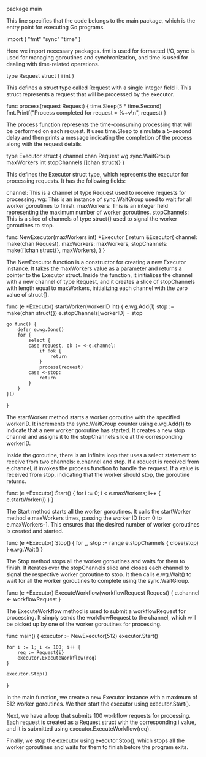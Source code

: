 package main

This line specifies that the code belongs to the main package, which is the entry point for executing Go programs.

import (
	"fmt"
	"sync"
	"time"
)


Here we import necessary packages. fmt is used for formatted I/O, sync is used for managing goroutines and synchronization, and time is used for dealing with time-related operations.


type Request struct {
	i int
}


This defines a struct type called Request with a single integer field i. This struct represents a request that will be processed by the executor.

func process(request Request) {
	time.Sleep(5 * time.Second)
	fmt.Printf("Process completed for request = %+v\n", request)
}


The process function represents the time-consuming processing that will be performed on each request. It uses time.Sleep to simulate a 5-second delay and then prints a message indicating the completion of the process along with the request details.

type Executor struct {
	channel      chan Request
	wg           sync.WaitGroup
	maxWorkers   int
	stopChannels []chan struct{}
}


This defines the Executor struct type, which represents the executor for processing requests. It has the following fields:

channel: This is a channel of type Request used to receive requests for processing.
wg: This is an instance of sync.WaitGroup used to wait for all worker goroutines to finish.
maxWorkers: This is an integer field representing the maximum number of worker goroutines.
stopChannels: This is a slice of channels of type struct{} used to signal the worker goroutines to stop.


func NewExecutor(maxWorkers int) *Executor {
	return &Executor{
		channel:      make(chan Request),
		maxWorkers:   maxWorkers,
		stopChannels: make([]chan struct{}, maxWorkers),
	}
}


The NewExecutor function is a constructor for creating a new Executor instance. It takes the maxWorkers value as a parameter and returns a pointer to the Executor struct. Inside the function, it initializes the channel with a new channel of type Request, and it creates a slice of stopChannels with length equal to maxWorkers, initializing each channel with the zero value of struct{}.


func (e *Executor) startWorker(workerID int) {
	e.wg.Add(1)
	stop := make(chan struct{})
	e.stopChannels[workerID] = stop

	go func() {
		defer e.wg.Done()
		for {
			select {
			case request, ok := <-e.channel:
				if !ok {
					return
				}
				process(request)
			case <-stop:
				return
			}
		}
	}()
}

The startWorker method starts a worker goroutine with the specified workerID. 
It increments the sync.WaitGroup counter using e.wg.Add(1) to indicate that a
new worker goroutine has started. It creates a new stop channel and assigns it 
to the stopChannels slice at the corresponding workerID.

Inside the goroutine, there is an infinite loop that uses a select statement to 
receive from two channels: e.channel and stop. If a request is received from 
e.channel, it invokes the process function to handle the request. 
If a value is received from stop, indicating that the worker should stop, 
the goroutine returns.

func (e *Executor) Start() {
	for i := 0; i < e.maxWorkers; i++ {
		e.startWorker(i)
	}
}

The Start method starts all the worker goroutines. It calls the startWorker method e.maxWorkers times, passing the worker ID from 0 to e.maxWorkers-1. This ensures that the desired number of worker goroutines is created and started.

func (e *Executor) Stop() {
	for _, stop := range e.stopChannels {
		close(stop)
	}
	e.wg.Wait()
}


The Stop method stops all the worker goroutines and waits for them to finish. 
It iterates over the stopChannels slice and closes each channel to signal the
respective worker goroutine to stop. It then calls e.wg.Wait() to wait for all 
the worker goroutines to complete using the sync.WaitGroup.

func (e *Executor) ExecuteWorkflow(workflowRequest Request) {
	e.channel <- workflowRequest
}


The ExecuteWorkflow method is used to submit a workflowRequest for processing. 
It simply sends the workflowRequest to the channel, which will be picked up by 
one of the worker goroutines for processing.

func main() {
	executor := NewExecutor(512)
	executor.Start()

	for i := 1; i <= 100; i++ {
		req := Request{i}
		executor.ExecuteWorkflow(req)
	}

	executor.Stop()
}


In the main function, we create a new Executor instance with a maximum of 512 worker 
goroutines. We then start the executor using executor.Start().

Next, we have a loop that submits 100 workflow requests for processing. 
Each request is created as a Request struct with the corresponding i value, and 
it is submitted using executor.ExecuteWorkflow(req).

Finally, we stop the executor using executor.Stop(), which stops all the worker 
goroutines and waits for them to finish before the program exits.
